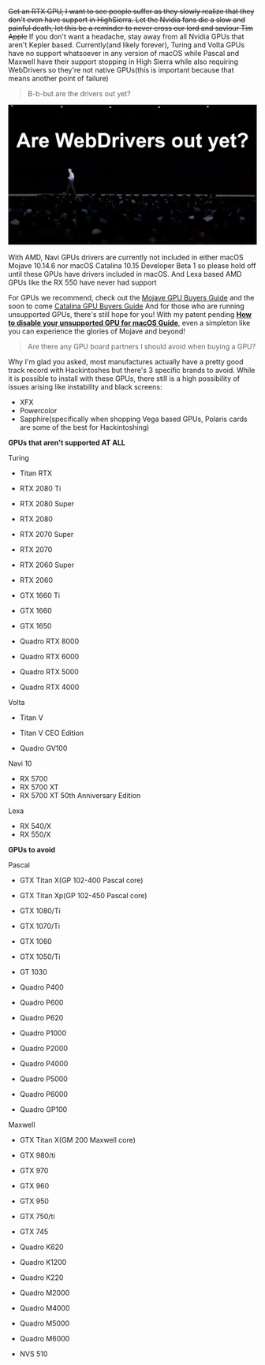 ~~Get an RTX GPU, I want to see people suffer as they slowly realize that they don't even have support in HighSierra. Let the Nvidia fans die a slow and painful death, let this be a reminder to never cross our lord and saviour Tim Apple~~
If you don't want a headache, stay away from all Nvidia GPUs that aren't Kepler based. Currently(and likely forever), Turing and Volta GPUs have no support whatsoever in any version of macOS while Pascal and Maxwell have their support stopping in High Sierra while also requiring WebDrivers so they're not native GPUs(this is important because that means another point of failure)

>  B-b-but are the drivers out yet?

![WebDrivers](WebDrivers.gif)

With AMD, Navi GPUs drivers are currently not included in either macOS Mojave 10.14.6 nor macOS Catalina 10.15 Developer Beta 1 so please hold off until these GPUs have drivers included in macOS. And Lexa based AMD GPUs like the RX 550 have never had support

For GPUs we recommend, check out the [Mojave GPU Buyers Guide](https://www.reddit.com/r/hackintosh/comments/b91vf5/mojave_gpu_buyers_guide/) and the soon to come [Catalina GPU Buyers Guide](https://khronokernel-3.gitbook.io/catalina-gpu-buyers-guide/)
And for those who are running unsupported GPUs, there's still hope for you! With my patent pending [**How to disable your unsupported GPU for macOS Guide**](https://khronokernel-4.gitbook.io/disable-unsupported-gpus/), even a simpleton like you can experience the glories of Mojave and beyond!

> Are there any GPU board partners I should avoid when buying a GPU? 

Why I'm glad you asked, most manufactures actually have a pretty good track record with Hackintoshes but there's 3 specific brands to avoid. While it is possible to install with these GPUs, there still is a high possibility of issues arising like instability and black screens:
* XFX 
* Powercolor
* Sapphire(specifically when shopping Vega based GPUs, Polaris cards are some of the best for Hackintoshing)

**GPUs that aren't supported AT ALL**

Turing

* Titan RTX
* RTX 2080 Ti
* RTX 2080 Super
* RTX 2080
* RTX 2070 Super
* RTX 2070
* RTX 2060 Super
* RTX 2060
* GTX 1660 Ti
* GTX 1660
* GTX 1650

* Quadro RTX 8000
* Quadro RTX 6000
* Quadro RTX 5000
* Quadro RTX 4000

Volta

* Titan V
* Titan V CEO Edition

* Quadro GV100

Navi 10

* RX 5700
* RX 5700 XT
* RX 5700 XT 50th Anniversary Edition

Lexa

* RX 540/X
* RX 550/X

**GPUs to avoid**

Pascal

* GTX Titan X(GP 102-400 Pascal core)
* GTX Titan Xp(GP 102-450 Pascal core)
* GTX 1080/Ti
* GTX 1070/Ti
* GTX 1060
* GTX 1050/Ti
* GT 1030

* Quadro P400
* Quadro P600
* Quadro P620
* Quadro P1000
* Quadro P2000
* Quadro P4000
* Quadro P5000
* Quadro P6000
* Quadro GP100

Maxwell

* GTX Titan X(GM 200 Maxwell core)
* GTX 980/ti
* GTX 970
* GTX 960
* GTX 950
* GTX 750/ti
* GTX 745

* Quadro K620
* Quadro K1200
* Quadro K220
* Quadro M2000
* Quadro M4000
* Quadro M5000
* Quadro M6000
* NVS 510
